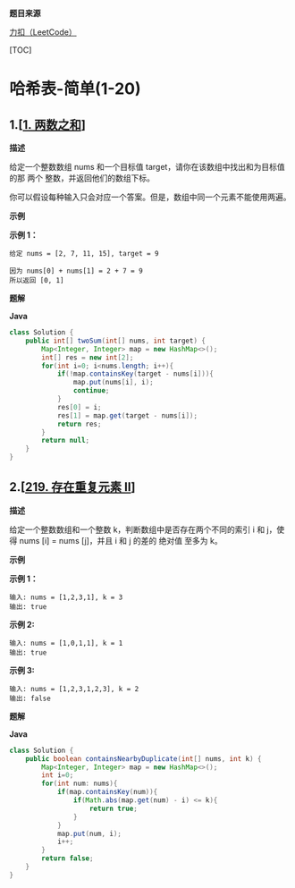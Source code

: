 **题目来源**

[力扣（LeetCode）](https://leetcode-cn.com/)

[TOC]



# 哈希表-简单(1-20)

## 1.[[1. 两数之和](https://leetcode-cn.com/problems/two-sum/)]

**描述**

给定一个整数数组 nums 和一个目标值 target，请你在该数组中找出和为目标值的那 两个 整数，并返回他们的数组下标。

你可以假设每种输入只会对应一个答案。但是，数组中同一个元素不能使用两遍。

**示例**

**示例 1：**

```
给定 nums = [2, 7, 11, 15], target = 9

因为 nums[0] + nums[1] = 2 + 7 = 9
所以返回 [0, 1]
```

**题解**

**Java**

```java
class Solution {
    public int[] twoSum(int[] nums, int target) {
        Map<Integer, Integer> map = new HashMap<>();
        int[] res = new int[2];
        for(int i=0; i<nums.length; i++){
            if(!map.containsKey(target - nums[i])){
                map.put(nums[i], i);
                continue;
            }
            res[0] = i;
            res[1] = map.get(target - nums[i]);
            return res;
        }
        return null;
    }
}
```

## 2.[[219. 存在重复元素 II](https://leetcode-cn.com/problems/contains-duplicate-ii/)]

**描述**

给定一个整数数组和一个整数 k，判断数组中是否存在两个不同的索引 i 和 j，使得 nums [i] = nums [j]，并且 i 和 j 的差的 绝对值 至多为 k。

**示例**

**示例 1：**

```
输入: nums = [1,2,3,1], k = 3
输出: true
```

**示例 2:**

```
输入: nums = [1,0,1,1], k = 1
输出: true
```

**示例 3:**

```
输入: nums = [1,2,3,1,2,3], k = 2
输出: false
```

**题解**

**Java**

```java
class Solution {
    public boolean containsNearbyDuplicate(int[] nums, int k) {
        Map<Integer, Integer> map = new HashMap<>();
        int i=0;
        for(int num: nums){
            if(map.containsKey(num)){
                if(Math.abs(map.get(num) - i) <= k){
                    return true;
                }
            }
            map.put(num, i);
            i++;
        }
        return false;
    }
}
```

## 